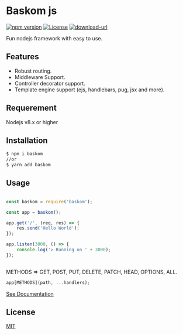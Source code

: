 # Baskom js

[![npm version](https://img.shields.io/badge/npm-1.0.2-blue.svg)](https://npmjs.org/package/baskom) 
[![License](https://img.shields.io/:license-mit-blue.svg)](http://badges.mit-license.org)
[![download-url](https://img.shields.io/npm/dm/baskom.svg)](https://npmjs.org/package/baskom)

Fun nodejs framework with easy to use.

## Features

- Robust routing.
- Middleware Support.
- Controller decorator support.
- Template engine support (ejs, handlebars, pug, jsx and more).

## Requerement
Nodejs v8.x or higher

## Installation

```bash
$ npm i baskom
//or
$ yarn add baskom
```

## Usage
```js

const baskom = require('baskom');

const app = baskom();

app.get('/', (req, res) => {
    res.send('Hello World');
});

app.listen(3000, () => {
    console.log('> Running on ' + 3000);
});
    
```
METHODS => GET, POST, PUT, DELETE, PATCH, HEAD, OPTIONS, ALL.
```js
app[METHODS](path, ...handlers);
```
[See Documentation](https://github.com/herudi/baskom/wiki/Baskom-js)
## License

[MIT](LICENSE)

